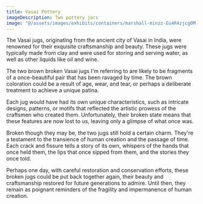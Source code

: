 ```yaml
---
title: Vasai Pottery
imageDescription: Two pottery jars
image: "@/assets/images/exhibits/containers/marshall-minzz-Eu4R4zjcg0M-unsplash.jpg"
---
```


The Vasai jugs, originating from the ancient city of Vasai in India, were renowned for their exquisite craftsmanship and beauty. These jugs were typically made from clay and were used for storing and serving water, as well as other liquids like oil and wine.

The two brown broken Vasai jugs I'm referring to are likely to be fragments of a once-beautiful pair that has been ravaged by time. The brown coloration could be a result of age, wear, and tear, or perhaps a deliberate treatment to achieve a unique patina.

Each jug would have had its own unique characteristics, such as intricate designs, patterns, or motifs that reflected the artistic prowess of the craftsmen who created them. Unfortunately, their broken state means that these features are now lost to us, leaving only a glimpse of what once was.

Broken though they may be, the two jugs still hold a certain charm. They're a testament to the transience of human creation and the passage of time. Each crack and fissure tells a story of its own, whispers of the hands that once held them, the lips that once sipped from them, and the stories they once told.

Perhaps one day, with careful restoration and conservation efforts, these broken jugs could be put back together again, their beauty and craftsmanship restored for future generations to admire. Until then, they remain as poignant reminders of the fragility and impermanence of human creation.
